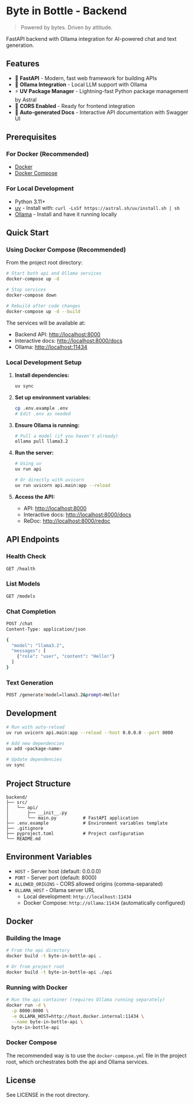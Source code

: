 # Byte in Bottle - Backend

> Powered by bytes. Driven by attitude.

FastAPI backend with Ollama integration for AI-powered chat and text generation.

## Features

- 🚀 **FastAPI** - Modern, fast web framework for building APIs
- 🤖 **Ollama Integration** - Local LLM support with Ollama
- ⚡ **UV Package Manager** - Lightning-fast Python package management by Astral
- 🔄 **CORS Enabled** - Ready for frontend integration
- 📝 **Auto-generated Docs** - Interactive API documentation with Swagger UI

## Prerequisites

### For Docker (Recommended)

- [Docker](https://www.docker.com/get-started)
- [Docker Compose](https://docs.docker.com/compose/install/)

### For Local Development

- Python 3.11+
- [uv](https://github.com/astral-sh/uv) - Install with: `curl -LsSf https://astral.sh/uv/install.sh | sh`
- [Ollama](https://ollama.ai/) - Install and have it running locally

## Quick Start

### Using Docker Compose (Recommended)

From the project root directory:

```bash
# Start both api and Ollama services
docker-compose up -d

# Stop services
docker-compose down

# Rebuild after code changes
docker-compose up -d --build
```

The services will be available at:

- Backend API: <http://localhost:8000>
- Interactive docs: <http://localhost:8000/docs>
- Ollama: <http://localhost:11434>

### Local Development Setup

1. **Install dependencies:**

   ```bash
   uv sync
   ```

2. **Set up environment variables:**

   ```bash
   cp .env.example .env
   # Edit .env as needed
   ```

3. **Ensure Ollama is running:**

   ```bash
   # Pull a model (if you haven't already)
   ollama pull llama3.2
   ```

4. **Run the server:**

   ```bash
   # Using uv
   uv run api
   
   # Or directly with uvicorn
   uv run uvicorn api.main:app --reload
   ```

5. **Access the API:**
   - API: <http://localhost:8000>
   - Interactive docs: <http://localhost:8000/docs>
   - ReDoc: <http://localhost:8000/redoc>

## API Endpoints

### Health Check

```bash
GET /health
```

### List Models

```bash
GET /models
```

### Chat Completion

```bash
POST /chat
Content-Type: application/json

{
  "model": "llama3.2",
  "messages": [
    {"role": "user", "content": "Hello!"}
  ]
}
```

### Text Generation

```bash
POST /generate?model=llama3.2&prompt=Hello!
```

## Development

```bash
# Run with auto-reload
uv run uvicorn api.main:app --reload --host 0.0.0.0 --port 8000

# Add new dependencies
uv add <package-name>

# Update dependencies
uv sync
```

## Project Structure

```raw
backend/
├── src/
│   └── api/
│       ├── __init__.py
│       └── main.py          # FastAPI application
├── .env.example             # Environment variables template
├── .gitignore
├── pyproject.toml           # Project configuration
└── README.md
```

## Environment Variables

- `HOST` - Server host (default: 0.0.0.0)
- `PORT` - Server port (default: 8000)
- `ALLOWED_ORIGINS` - CORS allowed origins (comma-separated)
- `OLLAMA_HOST` - Ollama server URL
  - Local development: `http://localhost:11434`
  - Docker Compose: `http://ollama:11434` (automatically configured)

## Docker

### Building the Image

```bash
# From the api directory
docker build -t byte-in-bottle-api .

# Or from project root
docker build -t byte-in-bottle-api ./api
```

### Running with Docker

```bash
# Run the api container (requires Ollama running separately)
docker run -d \
  -p 8000:8000 \
  -e OLLAMA_HOST=http://host.docker.internal:11434 \
  --name byte-in-bottle-api \
  byte-in-bottle-api
```

### Docker Compose

The recommended way is to use the `docker-compose.yml` file in the project root, which orchestrates both the api and Ollama services.

## License

See LICENSE in the root directory.
